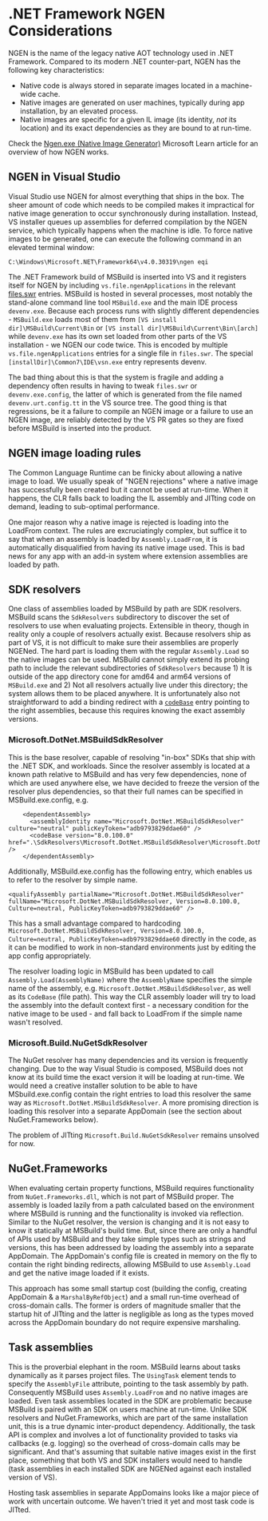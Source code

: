 # .NET Framework NGEN Considerations

NGEN is the name of the legacy native AOT technology used in .NET Framework. Compared to its modern .NET counter-part,
NGEN has the following key characteristics:
- Native code is always stored in separate images located in a machine-wide cache.
- Native images are generated on user machines, typically during app installation, by an elevated process.
- Native images are specific for a given IL image (its identity, *not* its location) and its exact dependencies as they are bound to at run-time.

Check the [Ngen.exe (Native Image Generator)](https://learn.microsoft.com/en-us/dotnet/framework/tools/ngen-exe-native-image-generator) Microsoft Learn article for an overview of how NGEN works.

## NGEN in Visual Studio

Visual Studio use NGEN for almost everything that ships in the box. The sheer amount of code which needs to be
compiled makes it impractical for native image generation to occur synchronously during installation. Instead,
VS installer queues up assemblies for deferred compilation by the NGEN service, which typically happens when the
machine is idle. To force native images to be generated, one can execute the following command in an elevated
terminal window:

```
C:\Windows\Microsoft.NET\Framework64\v4.0.30319\ngen eqi
```

The .NET Framework build of MSBuild is inserted into VS and it registers itself for NGEN by including `vs.file.ngenApplications`
in the relevant [files.swr](https://github.com/dotnet/msbuild/blob/main/src/Package/MSBuild.VSSetup/files.swr) entries. MSBuild
is hosted in several processes, most notably the stand-alone command line tool `MSBuild.exe` and the main IDE process `devenv.exe`.
Because each process runs with slightly different dependencies - `MSBuild.exe` loads most of them from `[VS install dir]\MSBuild\Current\Bin`
or `[VS install dir]\MSBuild\Current\Bin\[arch]` while `devenv.exe` has its own set loaded from other parts of the VS installation -
we NGEN our code twice. This is encoded by multiple `vs.file.ngenApplications` entries for a single file in `files.swr`.
The special `[installDir]\Common7\IDE\vsn.exe` entry represents devenv.

The bad thing about this is that the system is fragile and adding a dependency often results in having to tweak `files.swr` or
`devenv.exe.config`, the latter of which is generated from the file named `devenv.urt.config.tt` in the VS source tree. The good
thing is that regressions, be it a failure to compile an NGEN image or a failure to use an NGEN image, are reliably detected
by the VS PR gates so they are fixed before MSBuild is inserted into the product.

## NGEN image loading rules

The Common Language Runtime can be finicky about allowing a native image to load. We usually speak of "NGEN rejections" where a native
image has successfully been created but it cannot be used at run-time. When it happens, the CLR falls back to loading the IL assembly
and JITting code on demand, leading to sub-optimal performance.

One major reason why a native image is rejected is loading into the LoadFrom context. The rules are excruciatingly complex, but suffice
it to say that when an assembly is loaded by `Assembly.LoadFrom`, it is automatically disqualified from having its native image used.
This is bad news for any app with an add-in system where extension assemblies are loaded by path.

## SDK resolvers

One class of assemblies loaded by MSBuild by path are SDK resolvers. MSBuild scans the `SdkResolvers` subdirectory to discover
the set of resolvers to use when evaluating projects. Extensible in theory, though in reality only a couple of resolvers actually
exist. Because resolvers ship as part of VS, it is not difficult to make sure their assemblies are properly NGENed. The hard part is
loading them with the regular `Assembly.Load` so the native images can be used. MSBuild cannot simply extend its probing path to
include the relevant subdirectories of `SdkResolvers` because 1) It is outside of the app directory cone for amd64 and arm64 versions
of `MSBuild.exe` and 2) Not all resolvers actually live under this directory; the system allows them to be placed anywhere.
It is unfortunately also not straightforward to add a binding redirect with a [`codeBase`](https://learn.microsoft.com/en-us/dotnet/framework/configure-apps/file-schema/runtime/codebase-element)
entry pointing to the right assemblies, because this requires knowing the exact assembly versions. 

### Microsoft.DotNet.MSBuildSdkResolver

This is the base resolver, capable of resolving "in-box" SDKs that ship with the .NET SDK, and workloads. Since the resolver assembly
is located at a known path relative to MSBuild and has very few dependencies, none of which are used anywhere else, we have decided to
freeze the version of the resolver plus dependencies, so that their full names can be specified in MSBuild.exe.config, e.g.

```
    <dependentAssembly>
      <assemblyIdentity name="Microsoft.DotNet.MSBuildSdkResolver" culture="neutral" publicKeyToken="adb9793829ddae60" />
      <codeBase version="8.0.100.0" href=".\SdkResolvers\Microsoft.DotNet.MSBuildSdkResolver\Microsoft.DotNet.MSBuildSdkResolver.dll" />
    </dependentAssembly>
```

Additionally, MSBuild.exe.config has the following entry, which enables us to refer to the resolver by simple name.

```
<qualifyAssembly partialName="Microsoft.DotNet.MSBuildSdkResolver" fullName="Microsoft.DotNet.MSBuildSdkResolver, Version=8.0.100.0, Culture=neutral, PublicKeyToken=adb9793829ddae60" />
```

This has a small advantage compared to hardcoding `Microsoft.DotNet.MSBuildSdkResolver, Version=8.0.100.0, Culture=neutral, PublicKeyToken=adb9793829ddae60`
directly in the code, as it can be modified to work in non-standard environments just by editing the app config appropriately.

The resolver loading logic in MSBuild has been updated to call `Assembly.Load(AssemblyName)` where the `AssemblyName` specifies the
simple name of the assembly, e.g. `Microsoft.DotNet.MSBuildSdkResolver`, as well as its `CodeBase` (file path). This way the CLR assembly
loader will try to load the assembly into the default context first - a necessary condition for the native image to be used - and fall back
to LoadFrom if the simple name wasn't resolved.

### Microsoft.Build.NuGetSdkResolver

The NuGet resolver has many dependencies and its version is frequently changing. Due to the way Visual Studio is composed, MSBuild does
not know at its build time the exact version it will be loading at run-time. We would need a creative installer solution to be able to
have MSbuild.exe.config contain the right entries to load this resolver the same way as `Microsoft.DotNet.MSBuildSdkResolver`. A more
promising direction is loading this resolver into a separate AppDomain (see the section about NuGet.Frameworks below).

The problem of JITting `Microsoft.Build.NuGetSdkResolver` remains unsolved for now.

## NuGet.Frameworks

When evaluating certain property functions, MSBuild requires functionality from `NuGet.Frameworks.dll`, which is not part of MSBuild proper.
The assembly is loaded lazily from a path calculated based on the environment where MSBuild is running and the functionality is invoked
via reflection. Similar to the NuGet resolver, the version is changing and it is not easy to know it statically at MSBuild's build time.
But, since there are only a handful of APIs used by MSBuild and they take simple types such as strings and versions, this has been
addressed by loading the assembly into a separate AppDomain. The AppDomain's config file is created in memory on the fly to contain the
right binding redirects, allowing MSBuild to use `Assembly.Load` and get the native image loaded if it exists.

This approach has some small startup cost (building the config, creating AppDomain & a `MarshalByRefObject`) and a small run-time overhead
of cross-domain calls. The former is orders of magnitude smaller that the startup hit of JITting and the latter is negligible as long as
the types moved across the AppDomain boundary do not require expensive marshaling.

## Task assemblies

This is the proverbial elephant in the room. MSBuild learns about tasks dynamically as it parses project files. The `UsingTask`
element tends to specify the `AssemblyFile` attribute, pointing to the task assembly by path. Consequently MSBuild uses
`Assembly.LoadFrom` and no native images are loaded. Even task assemblies located in the SDK are problematic because MSBuild is
paired with an SDK on users machine at run-time. Unlike SDK resolvers and NuGet.Frameworks, which are part of the same installation
unit, this is a true dynamic inter-product dependency. Additionally, the task API is complex and involves a lot of functionality
provided to tasks via callbacks (e.g. logging) so the overhead of cross-domain calls may be significant. And that's assuming that
suitable native images exist in the first place, something that both VS and SDK installers would need to handle (task assemblies
in each installed SDK are NGENed against each installed version of VS).

Hosting task assemblies in separate AppDomains looks like a major piece of work with uncertain outcome. We haven't tried it yet
and most task code is JITted.
